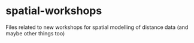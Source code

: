 spatial-workshops
=================

Files related to new workshops for spatial modelling of distance data (and maybe other things too)
